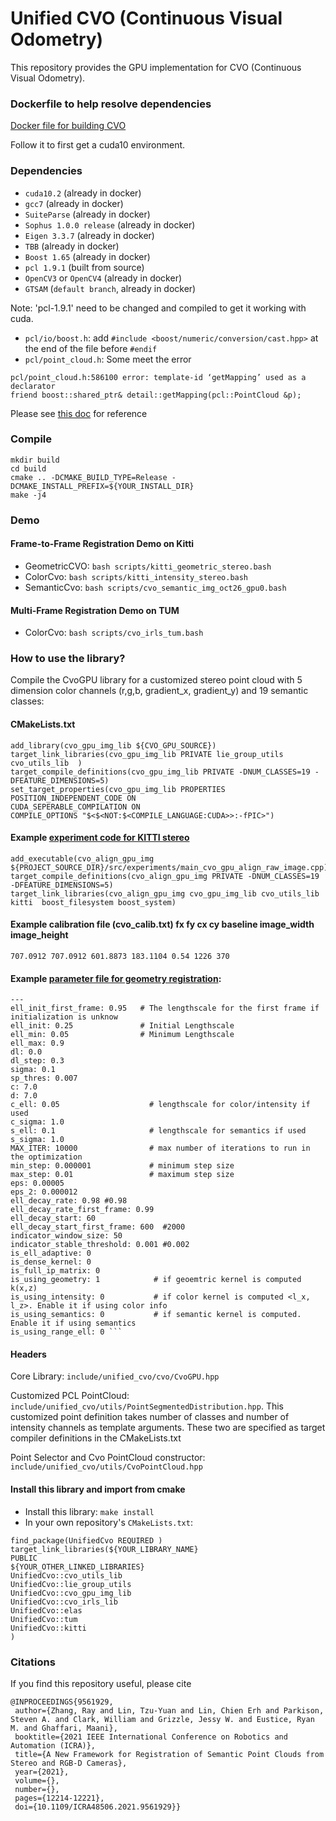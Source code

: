 # Unified CVO (Continuous Visual Odometry)

This repository provides the GPU implementation for CVO (Continuous Visual Odometry). 

### Dockerfile to help resolve dependencies
[Docker file for building CVO](https://github.com/UMich-CURLY/docker_images/tree/master/cvo_gpu)

Follow it to first get a cuda10 environment. 

### Dependencies
*  `cuda10.2` (already in docker)
*  `gcc7` (already in docker)
*  `SuiteParse` (already in docker)
* `Sophus 1.0.0 release` (already in docker)
* `Eigen 3.3.7` (already in docker)
* `TBB` (already in docker)
* `Boost 1.65` (already in docker)
* `pcl 1.9.1` (built from source)
* `OpenCV3` or `OpenCV4` (already in docker)
* `GTSAM` (`default branch`, already in docker)

Note: 'pcl-1.9.1' need to be changed and compiled to get it working with cuda. 
* `pcl/io/boost.h`: add `#include <boost/numeric/conversion/cast.hpp>` at the end of the file before `#endif`
* `pcl/point_cloud.h`: Some meet the error 
```
pcl/point_cloud.h:586100 error: template-id ‘getMapping’ used as a declarator
friend boost::shared_ptr& detail::getMapping(pcl::PointCloud &p);
```
Please see [this doc](https://github.com/autowarefoundation/autoware/issues/2094) for reference

### Compile
```
mkdir build
cd build
cmake .. -DCMAKE_BUILD_TYPE=Release -DCMAKE_INSTALL_PREFIX=${YOUR_INSTALL_DIR} 
make -j4
```

### Demo
#### Frame-to-Frame Registration Demo on Kitti
* GeometricCVO: `bash scripts/kitti_geometric_stereo.bash`
* ColorCvo:     `bash scripts/kitti_intensity_stereo.bash`
* SemanticCvo:  `bash scripts/cvo_semantic_img_oct26_gpu0.bash`

#### Multi-Frame Registration Demo on TUM
* ColorCvo: `bash scripts/cvo_irls_tum.bash`

### How to use the library?

Compile the CvoGPU library for a customized stereo point cloud with 5 dimension color channels (r,g,b, gradient_x, gradient_y) and 19 semantic classes:

#### CMakeLists.txt

```
add_library(cvo_gpu_img_lib ${CVO_GPU_SOURCE})                                                               
target_link_libraries(cvo_gpu_img_lib PRIVATE lie_group_utils cvo_utils_lib  )                               
target_compile_definitions(cvo_gpu_img_lib PRIVATE -DNUM_CLASSES=19 -DFEATURE_DIMENSIONS=5)                  
set_target_properties(cvo_gpu_img_lib PROPERTIES                                                               
POSITION_INDEPENDENT_CODE ON                                                                                 
CUDA_SEPERABLE_COMPILATION ON                                                                                 
COMPILE_OPTIONS "$<$<NOT:$<COMPILE_LANGUAGE:CUDA>>:-fPIC>") 
```

#### Example [experiment code for KITTI stereo](https://github.com/UMich-CURLY/unified_cvo/blob/release/src/experiments/main_cvo_gpu_align_raw_image.cpp) 

```
add_executable(cvo_align_gpu_img ${PROJECT_SOURCE_DIR}/src/experiments/main_cvo_gpu_align_raw_image.cpp)     
target_compile_definitions(cvo_align_gpu_img PRIVATE -DNUM_CLASSES=19 -DFEATURE_DIMENSIONS=5)                 
target_link_libraries(cvo_align_gpu_img cvo_gpu_img_lib cvo_utils_lib kitti  boost_filesystem boost_system) 
```

#### Example calibration file (cvo_calib.txt)     fx fy cx cy  baseline  image_width image_height

`707.0912 707.0912 601.8873 183.1104 0.54 1226 370`

#### Example [parameter file for geometry registration](https://github.com/UMich-CURLY/unified_cvo/blob/release/cvo_params/cvo_geometric_params_img_gpu0.yaml): 

```%YAML:1.0                                                                                                                                
---                                                                                                                                   
ell_init_first_frame: 0.95   # The lengthscale for the first frame if initialization is unknow                                                                                                                     
ell_init: 0.25               # Initial Lengthscale                                                                                                                        
ell_min: 0.05                # Minimum Lengthscale                                                                                                                            
ell_max: 0.9                                                                                                                              
dl: 0.0                                                                                                                                 
dl_step: 0.3                                                                                                                              
sigma: 0.1                                                                                                                               
sp_thres: 0.007                                                                                                                             
c: 7.0                                                                                                                                 
d: 7.0                                                                                                                                 
c_ell: 0.05                    # lengthscale for color/intensity if used                                                                                                                          
c_sigma: 1.0                                                                                                                                
s_ell: 0.1                     # lengthscale for semantics if used                                                                                                                            
s_sigma: 1.0                                                                                                                            
MAX_ITER: 10000                # max number of iterations to run in the optimization                                                                                                                          
min_step: 0.000001             # minimum step size                                                                                                                         
max_step: 0.01                 # maximum step size                                                                                                                            
eps: 0.00005                                                                                                                              
eps_2: 0.000012                                                                                                                             
ell_decay_rate: 0.98 #0.98                                                                                                                       
ell_decay_rate_first_frame: 0.99                                                                                                                    
ell_decay_start: 60                                                                                                                           
ell_decay_start_first_frame: 600  #2000                                                                                                                 
indicator_window_size: 50                                                                                                                        
indicator_stable_threshold: 0.001 #0.002                                                                                                                
is_ell_adaptive: 0                                                                                                                           
is_dense_kernel: 0                                                                                                                           
is_full_ip_matrix: 0                                                                                                                          
is_using_geometry: 1            # if geoemtric kernel is computed k(x,z)                                                                                                                       
is_using_intensity: 0           # if color kernel is computed <l_x, l_z>. Enable it if using color info                                                                                                              
is_using_semantics: 0           # if semantic kernel is computed. Enable it if using semantics                                                                                                                        
is_using_range_ell: 0 ```
```

#### Headers 

Core Library: `include/unified_cvo/cvo/CvoGPU.hpp`

Customized PCL PointCloud: `include/unified_cvo/utils/PointSegmentedDistribution.hpp`.  This customized point definition takes number of classes and number of intensity channels as template arguments. These two are specified as target compiler definitions in the CMakeLists.txt

Point Selector and Cvo PointCloud constructor: `include/unified_cvo/utils/CvoPointCloud.hpp` 


#### Install this library and import from cmake
* Install this library: `make install`
* In your own repository's `CMakeLists.txt`:
 ```
 find_package(UnifiedCvo REQUIRED ) 
 target_link_libraries(${YOUR_LIBRARY_NAME}                                                                                                                                                                              
 PUBLIC                                                                                                                                     ${YOUR_OTHER_LINKED_LIBRARIES}                                                                                             
 UnifiedCvo::cvo_utils_lib
 UnifiedCvo::lie_group_utils
 UnifiedCvo::cvo_gpu_img_lib 
 UnifiedCvo::cvo_irls_lib
 UnifiedCvo::elas
 UnifiedCvo::tum
 UnifiedCvo::kitti
 ) 
 ```
 
 ### Citations
 If you find this repository useful, please cite 
 ```
 @INPROCEEDINGS{9561929,
  author={Zhang, Ray and Lin, Tzu-Yuan and Lin, Chien Erh and Parkison, Steven A. and Clark, William and Grizzle, Jessy W. and Eustice, Ryan M. and Ghaffari, Maani},
  booktitle={2021 IEEE International Conference on Robotics and Automation (ICRA)}, 
  title={A New Framework for Registration of Semantic Point Clouds from Stereo and RGB-D Cameras}, 
  year={2021},
  volume={},
  number={},
  pages={12214-12221},
  doi={10.1109/ICRA48506.2021.9561929}}

 ```
